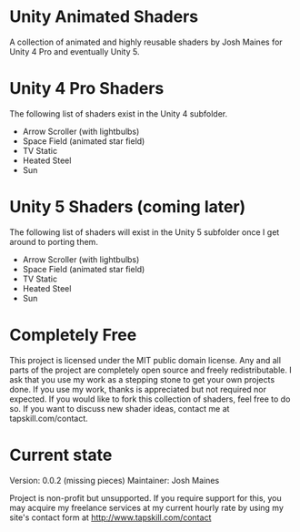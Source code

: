 Unity Animated Shaders
=======

A collection of animated and highly reusable shaders by Josh Maines for Unity 4 Pro and eventually Unity 5.

Unity 4 Pro Shaders
=======
The following list of shaders exist in the Unity 4 subfolder.
- Arrow Scroller (with lightbulbs)
- Space Field (animated star field)
- TV Static
- Heated Steel
- Sun

Unity 5 Shaders (coming later)
=======
The following list of shaders will exist in the Unity 5 subfolder once I get around to porting them.
- Arrow Scroller (with lightbulbs)
- Space Field (animated star field)
- TV Static
- Heated Steel
- Sun

Completely Free
=======

This project is licensed under the MIT public domain license. Any and all parts of the project are completely open source and freely redistributable.  I ask that you use my work as a stepping stone to get your own projects done.  If you use my work, thanks is appreciated but not required nor expected.  If you would like to fork this collection of shaders, feel free to do so.  If you want to discuss new shader ideas, contact me at tapskill.com/contact.

Current state
=======
Version: 0.0.2 (missing pieces)
Maintainer: Josh Maines

Project is non-profit but unsupported.  If you require support for this, you may acquire my freelance services at my current hourly rate by using my site's contact form at http://www.tapskill.com/contact